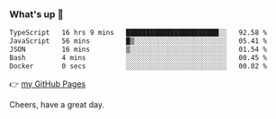 ### What's up 👋

<!--START_SECTION:waka-->

```txt
TypeScript   16 hrs 9 mins   ███████████████████████░░   92.58 %
JavaScript   56 mins         █▒░░░░░░░░░░░░░░░░░░░░░░░   05.41 %
JSON         16 mins         ▒░░░░░░░░░░░░░░░░░░░░░░░░   01.54 %
Bash         4 mins          ░░░░░░░░░░░░░░░░░░░░░░░░░   00.45 %
Docker       0 secs          ░░░░░░░░░░░░░░░░░░░░░░░░░   00.02 %
```

<!--END_SECTION:waka-->

👉 [my GitHub Pages](https://ykzhukian.github.io)

Cheers, have a great day.

